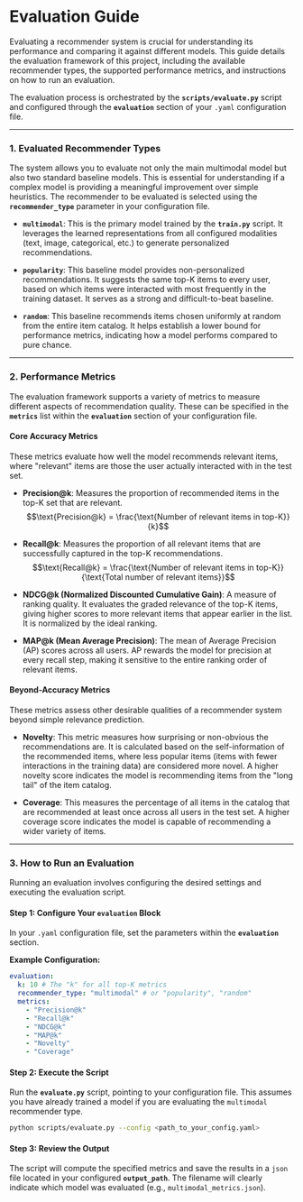# Evaluation Guide

Evaluating a recommender system is crucial for understanding its performance and comparing it against different models. This guide details the evaluation framework of this project, including the available recommender types, the supported performance metrics, and instructions on how to run an evaluation.

The evaluation process is orchestrated by the **`scripts/evaluate.py`** script and configured through the **`evaluation`** section of your `.yaml` configuration file.

---

### 1. Evaluated Recommender Types

The system allows you to evaluate not only the main multimodal model but also two standard baseline models. This is essential for understanding if a complex model is providing a meaningful improvement over simple heuristics. The recommender to be evaluated is selected using the **`recommender_type`** parameter in your configuration file.

* **`multimodal`**: This is the primary model trained by the **`train.py`** script. It leverages the learned representations from all configured modalities (text, image, categorical, etc.) to generate personalized recommendations.

* **`popularity`**: This baseline model provides non-personalized recommendations. It suggests the same top-K items to every user, based on which items were interacted with most frequently in the training dataset. It serves as a strong and difficult-to-beat baseline.

* **`random`**: This baseline recommends items chosen uniformly at random from the entire item catalog. It helps establish a lower bound for performance metrics, indicating how a model performs compared to pure chance.

---

### 2. Performance Metrics

The evaluation framework supports a variety of metrics to measure different aspects of recommendation quality. These can be specified in the **`metrics`** list within the **`evaluation`** section of your configuration file.

#### Core Accuracy Metrics

These metrics evaluate how well the model recommends relevant items, where "relevant" items are those the user actually interacted with in the test set.

* **Precision@k**: Measures the proportion of recommended items in the top-K set that are relevant.
    $$\text{Precision@k} = \frac{\text{Number of relevant items in top-K}}{k}$$

* **Recall@k**: Measures the proportion of all relevant items that are successfully captured in the top-K recommendations.
    $$\text{Recall@k} = \frac{\text{Number of relevant items in top-K}}{\text{Total number of relevant items}}$$

* **NDCG@k (Normalized Discounted Cumulative Gain)**: A measure of ranking quality. It evaluates the graded relevance of the top-K items, giving higher scores to more relevant items that appear earlier in the list. It is normalized by the ideal ranking.

* **MAP@k (Mean Average Precision)**: The mean of Average Precision (AP) scores across all users. AP rewards the model for precision at every recall step, making it sensitive to the entire ranking order of relevant items.

#### Beyond-Accuracy Metrics

These metrics assess other desirable qualities of a recommender system beyond simple relevance prediction.

* **Novelty**: This metric measures how surprising or non-obvious the recommendations are. It is calculated based on the self-information of the recommended items, where less popular items (items with fewer interactions in the training data) are considered more novel. A higher novelty score indicates the model is recommending items from the "long tail" of the item catalog.

* **Coverage**: This measures the percentage of all items in the catalog that are recommended at least once across all users in the test set. A higher coverage score indicates the model is capable of recommending a wider variety of items.

---

### 3. How to Run an Evaluation

Running an evaluation involves configuring the desired settings and executing the evaluation script.

#### **Step 1: Configure Your `evaluation` Block**

In your `.yaml` configuration file, set the parameters within the **`evaluation`** section.

**Example Configuration:**
```yaml
evaluation:
  k: 10 # The "k" for all top-K metrics
  recommender_type: "multimodal" # or "popularity", "random"
  metrics:
    - "Precision@k"
    - "Recall@k"
    - "NDCG@k"
    - "MAP@k"
    - "Novelty"
    - "Coverage"
```

#### **Step 2: Execute the Script**

Run the **`evaluate.py`** script, pointing to your configuration file. This assumes you have already trained a model if you are evaluating the `multimodal` recommender type.

```bash
python scripts/evaluate.py --config <path_to_your_config.yaml>
```

#### **Step 3: Review the Output**

The script will compute the specified metrics and save the results in a `json` file located in your configured **`output_path`**. The filename will clearly indicate which model was evaluated (e.g., `multimodal_metrics.json`).